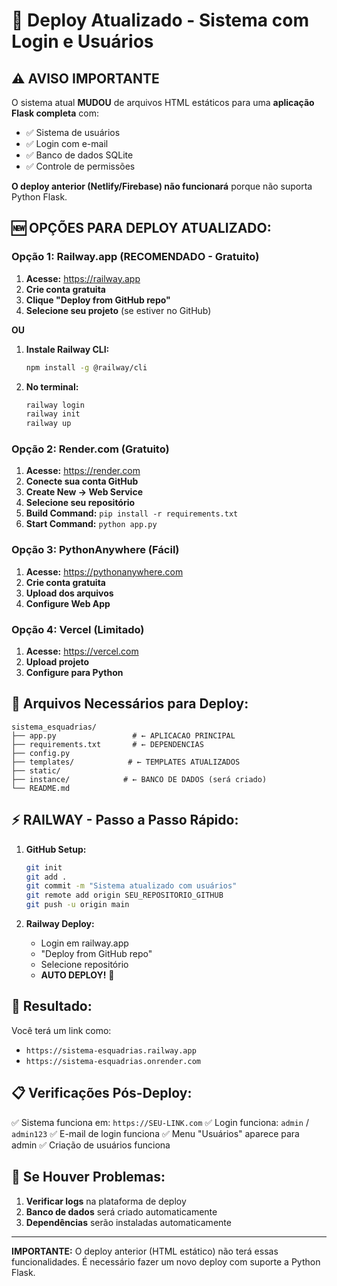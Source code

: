 # 🚀 Deploy Atualizado - Sistema com Login e Usuários

## ⚠️ **AVISO IMPORTANTE**

O sistema atual **MUDOU** de arquivos HTML estáticos para uma **aplicação Flask completa** com:
- ✅ Sistema de usuários
- ✅ Login com e-mail
- ✅ Banco de dados SQLite
- ✅ Controle de permissões

**O deploy anterior (Netlify/Firebase) não funcionará** porque não suporta Python Flask.

## 🆕 **OPÇÕES PARA DEPLOY ATUALIZADO:**

### **Opção 1: Railway.app (RECOMENDADO - Gratuito)**

1. **Acesse:** https://railway.app
2. **Crie conta gratuita**
3. **Clique "Deploy from GitHub repo"**
4. **Selecione seu projeto** (se estiver no GitHub)

**OU**

1. **Instale Railway CLI:**
   ```bash
   npm install -g @railway/cli
   ```
2. **No terminal:**
   ```bash
   railway login
   railway init
   railway up
   ```

### **Opção 2: Render.com (Gratuito)**

1. **Acesse:** https://render.com
2. **Conecte sua conta GitHub**
3. **Create New → Web Service**
4. **Selecione seu repositório**
5. **Build Command:** `pip install -r requirements.txt`
6. **Start Command:** `python app.py`

### **Opção 3: PythonAnywhere (Fácil)**

1. **Acesse:** https://pythonanywhere.com
2. **Crie conta gratuita**
3. **Upload dos arquivos**
4. **Configure Web App**

### **Opção 4: Vercel (Limitado)**

1. **Acesse:** https://vercel.com
2. **Upload projeto**
3. **Configure para Python**

## 📁 **Arquivos Necessários para Deploy:**

```
sistema_esquadrias/
├── app.py                 # ← APLICACAO PRINCIPAL
├── requirements.txt       # ← DEPENDENCIAS
├── config.py
├── templates/            # ← TEMPLATES ATUALIZADOS
├── static/
├── instance/            # ← BANCO DE DADOS (será criado)
└── README.md
```

## ⚡ **RAILWAY - Passo a Passo Rápido:**

1. **GitHub Setup:**
   ```bash
   git init
   git add .
   git commit -m "Sistema atualizado com usuários"
   git remote add origin SEU_REPOSITORIO_GITHUB
   git push -u origin main
   ```

2. **Railway Deploy:**
   - Login em railway.app
   - "Deploy from GitHub repo"
   - Selecione repositório
   - **AUTO DEPLOY!** 🎉

## 🎯 **Resultado:**

Você terá um link como:
- `https://sistema-esquadrias.railway.app`
- `https://sistema-esquadrias.onrender.com`

## 📋 **Verificações Pós-Deploy:**

✅ Sistema funciona em: `https://SEU-LINK.com`
✅ Login funciona: `admin` / `admin123`
✅ E-mail de login funciona
✅ Menu "Usuários" aparece para admin
✅ Criação de usuários funciona

## 🔧 **Se Houver Problemas:**

1. **Verificar logs** na plataforma de deploy
2. **Banco de dados** será criado automaticamente
3. **Dependências** serão instaladas automaticamente

---

**IMPORTANTE:** O deploy anterior (HTML estático) não terá essas funcionalidades. 
É necessário fazer um novo deploy com suporte a Python Flask.
